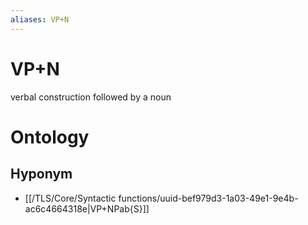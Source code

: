 ```yaml
---
aliases: VP+N
---
```

# VP+N

verbal construction followed by a noun
> 
# Ontology

## Hyponym
- [[/TLS/Core/Syntactic functions/uuid-bef979d3-1a03-49e1-9e4b-ac6c4664318e|VP+NPab{S}]]